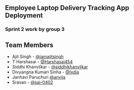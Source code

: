 ## Employee Laptop Delivery Tracking App Deployment
###  Sprint 2 work by group 3

<!-- Team Members -->
## Team Members

* Ajit Singh - [@iamajitsingh](https://github.com/iamajitsingh)
* T Harshasai -  [@Harshasai454](https://github.com/Harshasai454)
* Siddhi Khanvilkar - [@siddhikhanvilkar](https://github.com/siddhikhanvilkar)
* Divyangna Kumari Sinha - [@Ixdia](https://github.com/Ixdia)
* Janhavi Paruchuri [@anvija](https://github.com/anvija)
* Sravan - [@sai-0402](https://github.como/sai-0402)
